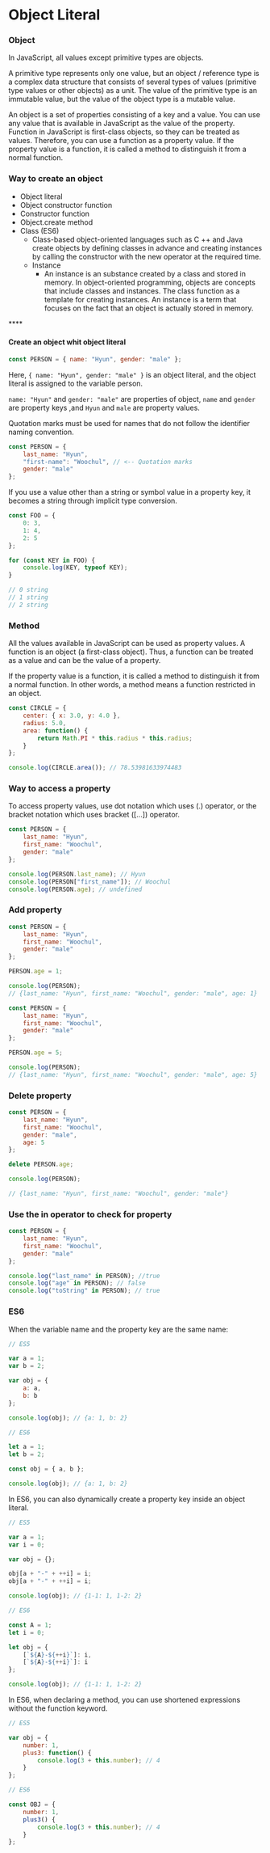 # Object Literal

### Object

In JavaScript, all values except primitive types are objects.

A primitive type represents only one value, but an object / reference type is a complex data structure that consists of several types of values \(primitive type values or other objects\) as a unit. The value of the primitive type is an immutable value, but the value of the object type is a mutable value.

An object is a set of properties consisting of a key and a value. You can use any value that is available in JavaScript as the value of the property. Function in JavaScript is first-class objects, so they can be treated as values. Therefore, you can use a function as a property value. If the property value is a function, it is called a method to distinguish it from a normal function.

#### 

### Way to create an object

* Object literal
* Object constructor function
* Constructor function
* Object.create method
* Class \(ES6\)
  * Class-based object-oriented languages such as C ++ and Java create objects by defining classes in advance and creating instances by calling the constructor with the new operator at the required time.
  * Instance
    * An instance is an substance created by a class and stored in memory. In object-oriented programming, objects are concepts that include classes and instances. The class function as a template for creating instances. An instance is a term that focuses on the fact that an object is actually stored in memory.

\*\*\*\*

#### **Create an object whit object literal**

```javascript
const PERSON = { name: "Hyun", gender: "male" };
```

Here, `{ name: "Hyun", gender: "male" }` is an object literal, and the object literal is assigned to the variable person.

`name: "Hyun"` and `gender: "male"` are properties of object, `name` and `gender` are property keys ,and `Hyun` and `male` are property values.

Quotation marks must be used for names that do not follow the identifier naming convention.

```javascript
const PERSON = {
    last_name: "Hyun",
    "first-name": "Woochul", // <-- Quotation marks
    gender: "male"
};
```

If you use a value other than a string or symbol value in a property key, it becomes a string through implicit type conversion.

```javascript
const FOO = {
    0: 3,
    1: 4,
    2: 5
};

for (const KEY in FOO) {
    console.log(KEY, typeof KEY);
}

// 0 string
// 1 string
// 2 string
```

#### 

### Method

All the values available in JavaScript can be used as property values. A function is an object \(a first-class object\). Thus, a function can be treated as a value and can be the value of a property.

If the property value is a function, it is called a method to distinguish it from a normal function. In other words, a method means a function restricted in an object.

```javascript
const CIRCLE = {
    center: { x: 3.0, y: 4.0 },
    radius: 5.0,
    area: function() {
        return Math.PI * this.radius * this.radius;
    }
};

console.log(CIRCLE.area()); // 78.53981633974483
```

#### 

### Way to access a property

To access property values, use dot notation which uses \(.\) operator, or the bracket notation which uses bracket \(\[...\]\) operator.

```javascript
const PERSON = {
    last_name: "Hyun",
    first_name: "Woochul",
    gender: "male"
};

console.log(PERSON.last_name); // Hyun
console.log(PERSON["first_name"]); // Woochul
console.log(PERSON.age); // undefined
```

#### 

### Add property

```javascript
const PERSON = {
    last_name: "Hyun",
    first_name: "Woochul",
    gender: "male"
};

PERSON.age = 1;

console.log(PERSON);
// {last_name: "Hyun", first_name: "Woochul", gender: "male", age: 1}
```

```javascript
const PERSON = {
    last_name: "Hyun",
    first_name: "Woochul",
    gender: "male"
};

PERSON.age = 5;

console.log(PERSON);
// {last_name: "Hyun", first_name: "Woochul", gender: "male", age: 5}
```

#### 

### Delete property

```javascript
const PERSON = {
    last_name: "Hyun",
    first_name: "Woochul",
    gender: "male",
    age: 5
};

delete PERSON.age;

console.log(PERSON);

// {last_name: "Hyun", first_name: "Woochul", gender: "male"}
```

#### 

### Use the in operator to check for property

```javascript
const PERSON = {
    last_name: "Hyun",
    first_name: "Woochul",
    gender: "male"
};

console.log("last_name" in PERSON); //true
console.log("age" in PERSON); // false
console.log("toString" in PERSON); // true
```



### ES6

When the variable name and the property key are the same name:

```javascript
// ES5

var a = 1;
var b = 2;

var obj = {
    a: a,
    b: b
};

console.log(obj); // {a: 1, b: 2}
```

```javascript
// ES6

let a = 1;
let b = 2;

const obj = { a, b };

console.log(obj); // {a: 1, b: 2}
```

In ES6, you can also dynamically create a property key inside an object literal.

```javascript
// ES5

var a = 1;
var i = 0;

var obj = {};

obj[a + "-" + ++i] = i;
obj[a + "-" + ++i] = i;

console.log(obj); // {1-1: 1, 1-2: 2}
```

```javascript
// ES6

const A = 1;
let i = 0;

let obj = {
    [`${A}-${++i}`]: i,
    [`${A}-${++i}`]: i
};

console.log(obj); // {1-1: 1, 1-2: 2}
```

In ES6, when declaring a method, you can use shortened expressions without the function keyword.

```javascript
// ES5

var obj = {
    number: 1,
    plus3: function() {
        console.log(3 + this.number); // 4
    }
};
```

```javascript
// ES6

const OBJ = {
    number: 1,
    plus3() {
        console.log(3 + this.number); // 4
    }
};
```

